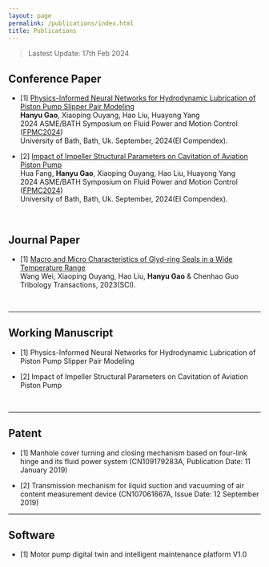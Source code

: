 ```yaml
---
layout: page
permalink: /publications/index.html
title: Publications
---
```


> Lastest Update: 17th Feb 2024&nbsp;

## Conference Paper

- [1] [Physics-Informed Neural Networks for Hydrodynamic Lubrication of Piston Pump Slipper Pair Modeling](https://event.asme.org/FPMC)<br>**Hanyu Gao**, Xiaoping Ouyang, Hao Liu, Huayong Yang <br>2024 ASME/BATH Symposium on Fluid Power and Motion Control ([FPMC2024](https://event.asme.org/FPMC/))<br>University of Bath, Bath, Uk. September, 2024(EI Compendex).


- [2] [Impact of Impeller Structural Parameters on Cavitation of Aviation Piston Pump](https://event.asme.org/FPMC)<br>Hua Fang, **Hanyu Gao**, Xiaoping Ouyang, Hao Liu, Huayong Yang <br>2024 ASME/BATH Symposium on Fluid Power and Motion Control ([FPMC2024](https://event.asme.org/FPMC/))<br>University of Bath, Bath, Uk. September, 2024(EI Compendex).


  <br>

## Journal Paper

- [1] [Macro and Micro Characteristics of Glyd-ring Seals in a Wide Temperature Range](https://www.tandfonline.com/doi/full/10.1080/10402004.2023.2171929)<br>Wang Wei, Xiaoping Ouyang, Hao Liu, **Hanyu Gao** & Chenhao Guo<br> Tribology Transactions, 2023(SCI).<br>

  <br>

---

## Working Manuscript

- [1] Physics-Informed Neural Networks for Hydrodynamic Lubrication of Piston Pump Slipper Pair Modeling<br>

- [2] Impact of Impeller Structural Parameters on Cavitation of Aviation Piston Pump<br>

  <br>

---

## Patent

- [1] Manhole cover turning and closing mechanism based on four-link hinge and its fluid power system (CN109179283A, Publication Date: 11 January 2019)<br>

- [2] Transmission mechanism for liquid suction and vacuuming of air content measurement device (CN107061667A, Issue Date: 12 September 2019)<br>

---

## Software

- [1] Motor pump digital twin and intelligent maintenance platform V1.0<br>




  <br>
